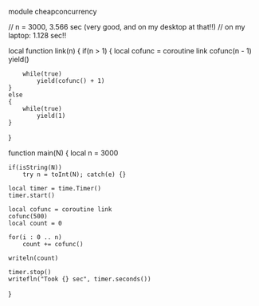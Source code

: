 module cheapconcurrency

// n = 3000, 3.566 sec (very good, and on my desktop at that!!)
// on my laptop: 1.128 sec!!

local function link(n)
{
	if(n > 1)
	{
		local cofunc = coroutine link
		cofunc(n - 1)
		yield()

		while(true)
			yield(cofunc() + 1)
	}
	else
	{
		while(true)
			yield(1)
	}
}

function main(N)
{
	local n = 3000

	if(isString(N))
		try n = toInt(N); catch(e) {}

	local timer = time.Timer()
	timer.start()

	local cofunc = coroutine link
	cofunc(500)
	local count = 0

	for(i : 0 .. n)
		count += cofunc()

	writeln(count)

	timer.stop()
	writefln("Took {} sec", timer.seconds())
}